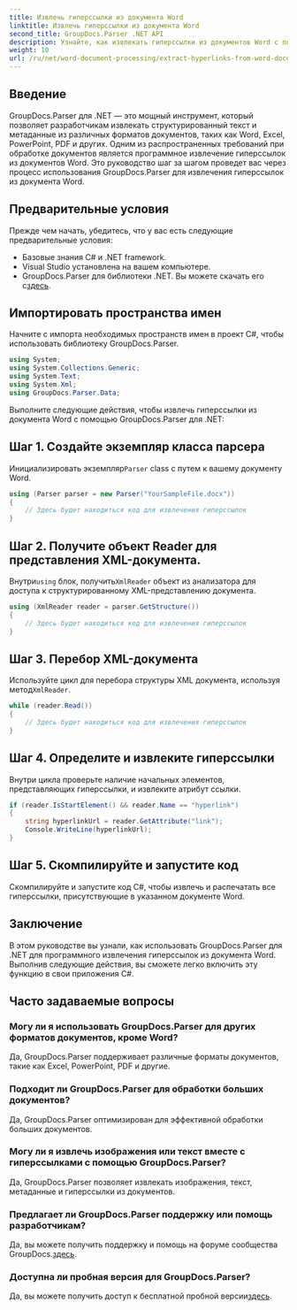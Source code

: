 ```yaml
---
title: Извлечь гиперссылки из документа Word
linktitle: Извлечь гиперссылки из документа Word
second_title: GroupDocs.Parser .NET API
description: Узнайте, как извлекать гиперссылки из документов Word с помощью GroupDocs.Parser для .NET. Пошаговое руководство с примерами кода.
weight: 10
url: /ru/net/word-document-processing/extract-hyperlinks-from-word-document/
---
```

## Введение
GroupDocs.Parser для .NET — это мощный инструмент, который позволяет разработчикам извлекать структурированный текст и метаданные из различных форматов документов, таких как Word, Excel, PowerPoint, PDF и других. Одним из распространенных требований при обработке документов является программное извлечение гиперссылок из документов Word. Это руководство шаг за шагом проведет вас через процесс использования GroupDocs.Parser для извлечения гиперссылок из документа Word.
## Предварительные условия
Прежде чем начать, убедитесь, что у вас есть следующие предварительные условия:
- Базовые знания C# и .NET framework.
- Visual Studio установлена на вашем компьютере.
-  GroupDocs.Parser для библиотеки .NET. Вы можете скачать его с[здесь](https://releases.groupdocs.com/parser/net/).
## Импортировать пространства имен
Начните с импорта необходимых пространств имен в проект C#, чтобы использовать библиотеку GroupDocs.Parser.
```csharp
using System;
using System.Collections.Generic;
using System.Text;
using System.Xml;
using GroupDocs.Parser.Data;
```
Выполните следующие действия, чтобы извлечь гиперссылки из документа Word с помощью GroupDocs.Parser для .NET:
## Шаг 1. Создайте экземпляр класса парсера
 Инициализировать экземпляр`Parser` class с путем к вашему документу Word.
```csharp
using (Parser parser = new Parser("YourSampleFile.docx"))
{
    // Здесь будет находиться код для извлечения гиперссылок
}
```
## Шаг 2. Получите объект Reader для представления XML-документа.
 Внутри`using` блок, получить`XmlReader` объект из анализатора для доступа к структурированному XML-представлению документа.
```csharp
using (XmlReader reader = parser.GetStructure())
{
    // Здесь будет находиться код для извлечения гиперссылок
}
```
## Шаг 3. Перебор XML-документа
Используйте цикл для перебора структуры XML документа, используя метод`XmlReader`.
```csharp
while (reader.Read())
{
    // Здесь будет находиться код для извлечения гиперссылок
}
```
## Шаг 4. Определите и извлеките гиперссылки
Внутри цикла проверьте наличие начальных элементов, представляющих гиперссылки, и извлеките атрибут ссылки.
```csharp
if (reader.IsStartElement() && reader.Name == "hyperlink")
{
    string hyperlinkUrl = reader.GetAttribute("link");
    Console.WriteLine(hyperlinkUrl);
}
```
## Шаг 5. Скомпилируйте и запустите код
Скомпилируйте и запустите код C#, чтобы извлечь и распечатать все гиперссылки, присутствующие в указанном документе Word.
## Заключение
В этом руководстве вы узнали, как использовать GroupDocs.Parser для .NET для программного извлечения гиперссылок из документа Word. Выполнив следующие действия, вы сможете легко включить эту функцию в свои приложения C#.

## Часто задаваемые вопросы
### Могу ли я использовать GroupDocs.Parser для других форматов документов, кроме Word?
Да, GroupDocs.Parser поддерживает различные форматы документов, такие как Excel, PowerPoint, PDF и другие.
### Подходит ли GroupDocs.Parser для обработки больших документов?
Да, GroupDocs.Parser оптимизирован для эффективной обработки больших документов.
### Могу ли я извлечь изображения или текст вместе с гиперссылками с помощью GroupDocs.Parser?
Да, GroupDocs.Parser позволяет извлекать изображения, текст, метаданные и гиперссылки из документов.
### Предлагает ли GroupDocs.Parser поддержку или помощь разработчикам?
 Да, вы можете получить поддержку и помощь на форуме сообщества GroupDocs.[здесь](https://forum.groupdocs.com/c/parser/17).
### Доступна ли пробная версия для GroupDocs.Parser?
 Да, вы можете получить доступ к бесплатной пробной версии[здесь](https://releases.groupdocs.com/).